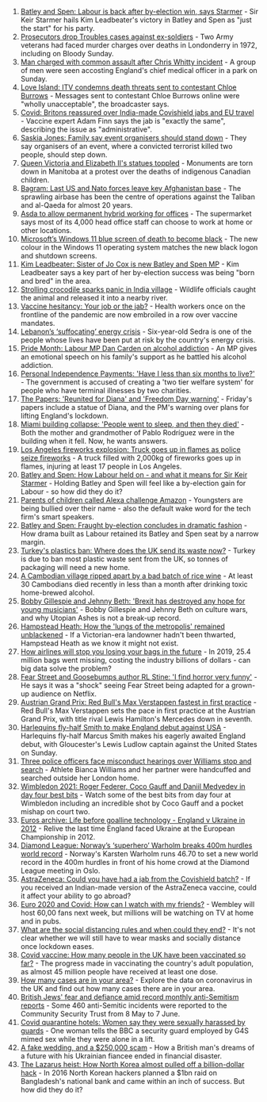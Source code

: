 1. [Batley and Spen: Labour is back after by-election win, says Starmer](https://www.bbc.co.uk/news/uk-politics-57696431) - Sir Keir Starmer hails Kim Leadbeater's victory in Batley and Spen as "just the start" for his party.
2. [Prosecutors drop Troubles cases against ex-soldiers](https://www.bbc.co.uk/news/uk-northern-ireland-57694417) - Two Army veterans had faced murder charges over deaths in Londonderry in 1972, including on Bloody Sunday.
3. [Man charged with common assault after Chris Whitty incident](https://www.bbc.co.uk/news/uk-57695301) - A group of men were seen accosting England's chief medical officer in a park on Sunday.
4. [Love Island: ITV condemns death threats sent to contestant Chloe Burrows](https://www.bbc.co.uk/news/entertainment-arts-57687190) - Messages sent to contestant Chloe Burrows online were "wholly unacceptable", the broadcaster says.
5. [Covid: Britons reassured over India-made Covishield jabs and EU travel](https://www.bbc.co.uk/news/health-57695835) - Vaccine expert Adam Finn says the jab is "exactly the same", describing the issue as "administrative".
6. [Saskia Jones: Family say event organisers should stand down](https://www.bbc.co.uk/news/uk-57671575) - They say organisers of an event, where a convicted terrorist killed two people, should step down.
7. [Queen Victoria and Elizabeth II's statues toppled](https://www.bbc.co.uk/news/world-us-canada-57693683) - Monuments are torn down in Manitoba at a protest over the deaths of indigenous Canadian children.
8. [Bagram: Last US and Nato forces leave key Afghanistan base](https://www.bbc.co.uk/news/world-asia-57692303) - The sprawling airbase has been the centre of operations against the Taliban and al-Qaeda for almost 20 years.
9. [Asda to allow permanent hybrid working for offices](https://www.bbc.co.uk/news/business-57693065) - The supermarket says most of its 4,000 head office staff can choose to work at home or other locations.
10. [Microsoft’s Windows 11 blue screen of death to become black](https://www.bbc.co.uk/news/technology-57695586) - The new colour in the Windows 11 operating system matches the new black logon and shutdown screens.
11. [Kim Leadbeater: Sister of Jo Cox is new Batley and Spen MP](https://www.bbc.co.uk/news/uk-england-leeds-57693843) - Kim Leadbeater says a key part of her by-election success was being "born and bred" in the area.
12. [Strolling crocodile sparks panic in India village](https://www.bbc.co.uk/news/world-asia-india-57691731) - Wildlife officials caught the animal and released it into a nearby river.
13. [Vaccine hesitancy: Your job or the jab?](https://www.bbc.co.uk/news/world-us-canada-57686717) - Health workers once on the frontline of the pandemic are now embroiled in a row over vaccine mandates.
14. [Lebanon’s ‘suffocating’ energy crisis](https://www.bbc.co.uk/news/world-middle-east-57685203) - Six-year-old Sedra is one of the people whose lives have been put at risk by the country's energy crisis.
15. [Pride Month: Labour MP Dan Carden on alcohol addiction](https://www.bbc.co.uk/news/uk-politics-57685213) - An MP gives an emotional speech on his family's support as he battled his alcohol addiction.
16. [Personal Independence Payments: 'Have I less than six months to live?'](https://www.bbc.co.uk/news/uk-57688734) - The government is accused of creating a 'two tier welfare system' for people who have terminal illnesses by two charities.
17. [The Papers: 'Reunited for Diana' and 'Freedom Day warning'](https://www.bbc.co.uk/news/blogs-the-papers-57690055) - Friday's papers include a statue of Diana, and the PM's warning over plans for lifting England's lockdown.
18. [Miami building collapse: 'People went to sleep, and then they died'](https://www.bbc.co.uk/news/world-us-canada-57674422) - Both the mother and grandmother of Pablo Rodríguez were in the building when it fell. Now, he wants answers.
19. [Los Angeles fireworks explosion: Truck goes up in flames as police seize fireworks](https://www.bbc.co.uk/news/world-us-canada-57682375) - A truck filled with 2,000kg of fireworks goes up in flames, injuring at least 17 people in Los Angeles.
20. [Batley and Spen: How Labour held on - and what it means for Sir Keir Starmer](https://www.bbc.co.uk/news/uk-politics-57692953) - Holding Batley and Spen will feel like a by-election gain for Labour - so how did they do it?
21. [Parents of children called Alexa challenge Amazon](https://www.bbc.co.uk/news/technology-57680173) - Youngsters are being bullied over their name - also the default wake word for the tech firm's smart speakers.
22. [Batley and Spen: Fraught by-election concludes in dramatic fashion](https://www.bbc.co.uk/news/uk-england-leeds-57690885) - How drama built as Labour retained its Batley and Spen seat by a narrow margin.
23. [Turkey's plastics ban: Where does the UK send its waste now?](https://www.bbc.co.uk/news/uk-57680723) - Turkey is due to ban most plastic waste sent from the UK, so tonnes of packaging will need a new home.
24. [A Cambodian village ripped apart by a bad batch of rice wine](https://www.bbc.co.uk/news/world-asia-57496790) - At least 30 Cambodians died recently in less than a month after drinking toxic home-brewed alcohol.
25. [Bobby Gillespie and Jehnny Beth: 'Brexit has destroyed any hope for young musicians'](https://www.bbc.co.uk/news/entertainment-arts-57637116) - Bobby Gillespie and Jehnny Beth on culture wars, and why Utopian Ashes is not a break-up record.
26. [Hampstead Heath: How the 'lungs of the metropolis' remained unblackened](https://www.bbc.co.uk/news/uk-england-london-57656978) - If a Victorian-era landowner hadn't been thwarted, Hampstead Heath as we know it might not exist.
27. [How airlines will stop you losing your bags in the future](https://www.bbc.co.uk/news/business-57232744) - In 2019, 25.4 million bags went missing, costing the industry billions of dollars - can big data solve the problem?
28. [Fear Street and Goosebumps author RL Stine: 'I find horror very funny'](https://www.bbc.co.uk/news/newsbeat-57663046) - He says it was a "shock" seeing Fear Street being adapted for a grown-up audience on Netflix.
29. [Austrian Grand Prix: Red Bull's Max Verstappen fastest in first practice](https://www.bbc.co.uk/sport/formula1/57695313) - Red Bull's Max Verstappen sets the pace in first practice at the Austrian Grand Prix, with title rival Lewis Hamilton's Mercedes down in seventh.
30. [Harlequins fly-half Smith to make England debut against USA](https://www.bbc.co.uk/sport/rugby-union/57695008) - Harlequins fly-half Marcus Smith makes his eagerly awaited England debut, with Gloucester's Lewis Ludlow captain against the United States on Sunday.
31. [Three police officers face misconduct hearings over Williams stop and search](https://www.bbc.co.uk/news/uk-england-london-57679756) - Athlete Bianca Williams and her partner were handcuffed and searched outside her London home.
32. [Wimbledon 2021: Roger Federer, Coco Gauff and Daniil Medvedev in day four best bits](https://www.bbc.co.uk/sport/av/tennis/57686362) - Watch some of the best bits from day four at Wimbledon including an incredible shot by Coco Gauff and a pocket mishap on court two.
33. [Euros archive: Life before goalline technology - England v Ukraine in 2012](https://www.bbc.co.uk/sport/av/football/57695914) - Relive the last time England faced Ukraine at the European Championship in 2012.
34. [Diamond League: Norway’s ‘superhero’ Warholm breaks 400m hurdles world record](https://www.bbc.co.uk/sport/av/athletics/57690155) - Norway's Karsten Warholm runs 46.70 to set a new world record in the 400m hurdles in front of his home crowd at the Diamond League meeting in Oslo.
35. [AstraZeneca: Could you have had a jab from the Covishield batch?](https://www.bbc.co.uk/news/explainers-57665765) - If you received an Indian-made version of the AstraZeneca vaccine, could it affect your ability to go abroad?
36. [Euro 2020 and Covid: How can I watch with my friends?](https://www.bbc.co.uk/news/uk-57386719) - Wembley will host 60,00 fans next week, but millions will be watching on TV at home and in pubs.
37. [What are the social distancing rules and when could they end?](https://www.bbc.co.uk/news/uk-51506729) - It's not clear whether we will still have to wear masks and socially distance once lockdown eases.
38. [Covid vaccine: How many people in the UK have been vaccinated so far?](https://www.bbc.co.uk/news/health-55274833) - The progress made in vaccinating the country's adult population, as almost 45 million people have received at least one dose.
39. [How many cases are in your area?](https://www.bbc.co.uk/news/uk-51768274) - Explore the data on coronavirus in the UK and find out how many cases there are in your area.
40. [British Jews' fear and defiance amid record monthly anti-Semitism reports](https://www.bbc.co.uk/news/uk-57339266) - Some 460 anti-Semitic incidents were reported to the Community Security Trust from 8 May to 7 June.
41. [Covid quarantine hotels: Women say they were sexually harassed by guards](https://www.bbc.co.uk/news/stories-57609164) - One woman tells the BBC a security guard employed by G4S mimed sex while they were alone in a lift.
42. [A fake wedding, and a $250,000 scam](https://www.bbc.co.uk/news/world-europe-57358241) - How a British man's dreams of a future with his Ukrainian fiancee ended in financial disaster.
43. [The Lazarus heist: How North Korea almost pulled off a billion-dollar hack](https://www.bbc.co.uk/news/stories-57520169) - In 2016 North Korean hackers planned a $1bn raid on Bangladesh's national bank and came within an inch of success. But how did they do it?
